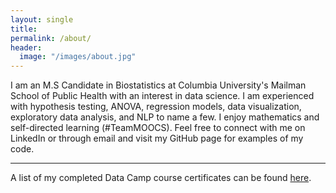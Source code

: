```yaml
---
layout: single
title:
permalink: /about/
header:
  image: "/images/about.jpg"
---
```


I am an M.S Candidate in Biostatistics at Columbia University's Mailman School of Public Health with an interest in data science. I am experienced with hypothesis testing, ANOVA, regression models, data visualization, exploratory data analysis, and NLP to name a few. I enjoy mathematics and self-directed learning (#TeamMOOCS). Feel free to connect with me on LinkedIn or through email and visit my GitHub page for examples of my code.

---

A list of my completed Data Camp course certificates can be found [here](https://melissa-nunez.github.io/certificates).
